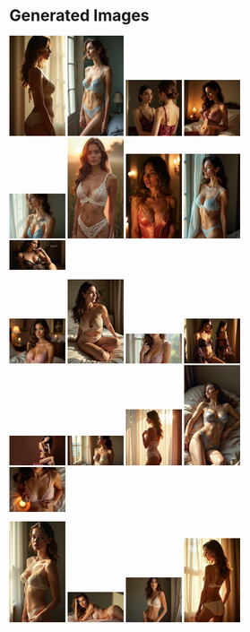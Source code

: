 # Generated Images



<img src="2025_06_22_01.webp" width="100"/> <img src="2025_06_22_02.webp" width="100"/> <img src="2025_06_22_03.webp" width="100"/> <img src="2025_06_22_04.webp" width="100"/> <img src="2025_06_22_05.webp" width="100"/> <img src="2025_06_22_06.webp" width="100"/> <img src="2025_06_22_07.webp" width="100"/> <img src="2025_06_22_08.webp" width="100"/> <img src="2025_06_22_09.webp" width="100"/>

<img src="2025_06_22_10.webp" width="100"/> <img src="2025_06_22_11.webp" width="100"/> <img src="2025_06_22_12.webp" width="100"/> <img src="2025_06_22_13.webp" width="100"/> <img src="2025_06_22_14.webp" width="100"/> <img src="2025_06_22_15.webp" width="100"/> <img src="2025_06_22_16.webp" width="100"/> <img src="2025_06_22_17.webp" width="100"/> <img src="2025_06_22_18.webp" width="100"/>

<img src="2025_06_22_19.webp" width="100"/> <img src="2025_06_22_20.webp" width="100"/> <img src="2025_06_22_21.webp" width="100"/> <img src="2025_06_22_22.webp" width="100"/>